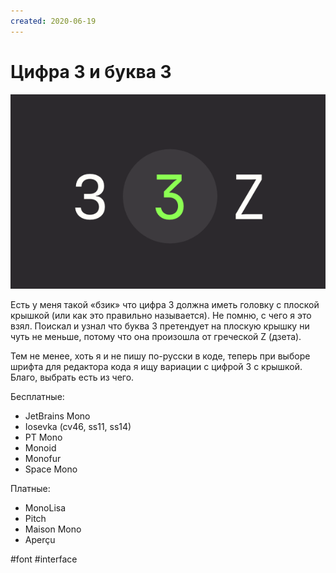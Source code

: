 ```yaml
---
created: 2020-06-19
---
```


# Цифра 3 и буква З

![Цифра 3 и буква З](3z.png "Цифра 3 и буква З")

Есть у меня такой «бзик» что цифра 3 должна иметь головку с плоской крышкой (или как это правильно называется). Не помню, с чего я это взял. Поискал и узнал что буква З претендует на плоскую крышку ни чуть не меньше, потому что она произошла от греческой Ζ (дзета).

Тем не менее, хоть я и не пишу по-русски в коде, теперь при выборе шрифта для редактора кода я ищу вариации с цифрой 3 с крышкой. Благо, выбрать есть из чего.

Бесплатные:

- JetBrains Mono
- Iosevka (cv46, ss11, ss14)
- PT Mono
- Monoid
- Monofur
- Space Mono

Платные:

- MonoLisa
- Pitch
- Maison Mono
- Aperçu

#font #interface
